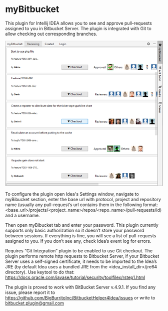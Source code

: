 # myBitbucket

This plugin for Intellij IDEA allows you to see and approve pull-requests assigned to you in Bitbucket Server. The plugin is integrated with Git to allow checking out corresponding branches.

![plugin example image](https://github.com/BigBurritoInc/BitbucketHelper4Idea/raw/master/src/main/resources/myBitbucket_example01.png)

To configure the plugin open Idea's Settings window, navigate to myBibucket section, enter the base url with protocol, project and repository name (usually any pull-request’s url contains them in the following format: <base_url>/projects/<project_name>/repos/<repo_name>/pull-requests/id) and a username.

Then open myBibucket tab and enter your password. This plugin currently supports only basic authorization so it doesn’t store your password between sessions. If everything is fine, you will see a list of pull-requests assigned to you. If you don’t see any, check Idea’s event log for errors.

Requires “Git Integration” plugin to be enabled to use Git checkout.
The plugin performs remote http requests to Bitbucket Server, if your Bitbucket Server uses a self-signed certificate, it needs to be imported to the Idea’s JRE (by default Idea uses a bundled JRE from the <idea_install_dir>/jre64 directory). Use keytool to do that: https://docs.oracle.com/javase/tutorial/security/toolfilex/rstep1.html

The plugin is proved to work with BitBucket Server v.4.9.1. If you find any issue, please report it to https://github.com/BigBurritoInc/BitbucketHelper4Idea/issues or write to bitbucket.plugin@gmail.com
